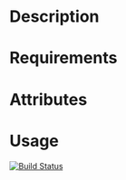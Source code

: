 Description
===========

Requirements
============

Attributes
==========

Usage
=====

[![Build Status](https://secure.travis-ci.org/cdracars/chef-drupal-solr.png)](http://travis-ci.org/cdracars/chef-drupal-solr)
